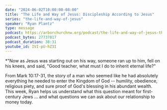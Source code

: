 ```yaml
---
date: "2024-06-02T10:00:00-08:00"
title: "The Life and Way of Jesus: Discipleship According to Jesus"
series: "the-life-and-way-of-jesus"
speaker: "Ryan Plantz"
type: message
podcast: https://arborchurchnw.org/podcast/the-life-and-way-of-jesus-the-rich-young-ruler.mp3
podcast_bytes: 27737817
podcast_duration: 38:31
youtube_id: IVI-pU-hZ3I
---
```


*"Now as Jesus was starting out on his way, someone ran up to him, fell on his knees, and said, "Good teacher, what must I do to inherit eternal life?"

From Mark 10:17-31, the story of a man who seemed like he had absolutely everything he needed to enter the Kingdom of
God -- humility, obedience, religious piety, and sure proof of God's blessing in his abundant wealth. This week, Ryan
helps us understand what this question meant for first-century Jews ... and what questions we can ask about our
relationship to money today.
